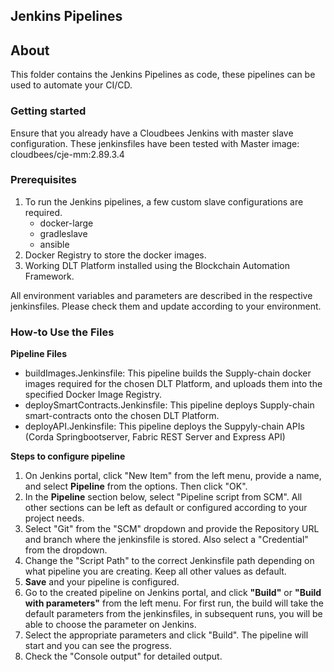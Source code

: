 ## Jenkins Pipelines

## About ##
This folder contains the Jenkins Pipelines as code, these pipelines can be used to automate your CI/CD.

### Getting started
Ensure that you already have a Cloudbees Jenkins with master slave configuration. These jenkinsfiles have been tested with Master image: cloudbees/cje-mm:2.89.3.4

### Prerequisites
1. To run the Jenkins pipelines, a few custom slave configurations are required.
    * docker-large
    * gradleslave
    * ansible
2. Docker Registry to store the docker images.
3. Working DLT Platform installed using the Blockchain Automation Framework.

All environment variables and parameters are described in the respective jenkinsfiles. Please check them and update according to your environment.

### How-to Use the Files 

**Pipeline Files**
* buildImages.Jenkinsfile: This pipeline builds the Supply-chain docker images required for the chosen DLT Platform, and uploads them into the specified Docker Image Registry.
* deploySmartContracts.Jenkinsfile: This pipeline deploys Supply-chain smart-contracts onto the chosen DLT Platform.
* deployAPI.Jenkinsfile: This pipeline deploys the Suppyly-chain APIs (Corda Springbootserver, Fabric REST Server and Express API)

**Steps to configure pipeline**
1. On Jenkins portal, click "New Item" from the left menu, provide a name, and select  **Pipeline** from the options. Then click "OK".
2. In the **Pipeline** section below, select "Pipeline script from SCM". All other sections can be left as default or configured according to your project needs.
3. Select "Git" from the "SCM" dropdown and provide the Repository URL and branch where the jenkinsfile is stored. Also select a "Credential" from the dropdown.
4. Change the "Script Path" to the correct Jenkinsfile path depending on what pipeline you are creating. Keep all other values as default.
5. **Save** and your pipeline is configured.
6. Go to the created pipeline on Jenkins portal, and click **"Build"** or **"Build with parameters"** from the left menu. For first run, the build will take the default parameters from the jenkinsfiles, in subsequent runs, you will be able to choose the parameter on Jenkins.
7. Select the appropriate parameters and click "Build". The pipeline will start and you can see the progress.
8. Check the "Console output" for detailed output.
